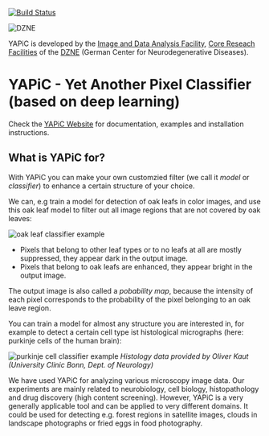 [![Build Status](https://travis-ci.com/yapic/yapic.svg?branch=master)](https://travis-ci.com/yapic/yapic)

![DZNE](docs/img/DZNE_CMYK_E.png)<!-- .element height="50%" width="50%" -->

YAPiC is developed by the
[Image and Data Analysis Facility](https://www.dzne.de/forschung/core-facilities/image-and-data-analysisfacility/),
[Core Reseach Facilities](https://www.dzne.de/forschung/core-facilities/)
of the [DZNE](https://www.dzne.de/en)
(German Center for Neurodegenerative Diseases).


# YAPiC - Yet Another Pixel Classifier (based on deep learning)

Check the [YAPiC Website](https://yapic.github.io/yapic/) for documentation,
examples and installation instructions.


## What is YAPiC for?

With YAPiC you can make your own customzied filter (we call it *model* or *classifier*) to enhance a certain structure of your choice.

We can, e.g train a model for detection of oak leafs in color images, and use this oak leaf model to filter out all image regions that are not covered by oak leaves:

![](docs/img/oak_example.png "oak leaf classifier example")

* Pixels that belong to other leaf types
  or to no leafs at all are mostly suppressed, they appear dark in the output image.
* Pixels that belong to oak leafs are enhanced, they appear bright in the output image.

The output image is also called a *pobability map*, because the intensity of each pixel corresponds to the probability of the pixel belonging to an oak leave region.

You can train a model for almost any structure you are interested in, for example to detect a certain cell type ist histological micrographs (here: purkinje cells of the human brain):

![](docs/img/histo_example.png "purkinje cell classifier example")
*Histology data provided by Oliver Kaut (University Clinic Bonn, Dept. of Neurology)*

We have used YAPiC for analyzing various microscopy image data. Our experiments are mainly related to neurobiology, cell biology, histopathology  and drug discovery (high content screening).
However, YAPiC is a very generally applicable tool and can be applied to very different domains. It could be used for detecting e.g. forest regions in satellite images, clouds in landscape photographs or fried eggs in food photography.
